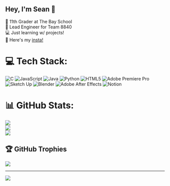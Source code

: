 ## Hey, I'm Sean 👋

🧠 11th Grader at The Bay School </br>
🤖 Lead Engineer for Team 8840 </br>
💻 Just learning w/ projects! </br>
📱 Here's my [insta!](https://www.instagram.com/se_an.h/)


# 💻 Tech Stack:
![C](https://img.shields.io/badge/c-%2300599C.svg?style=for-the-badge&logo=c&logoColor=white) ![JavaScript](https://img.shields.io/badge/javascript-%23323330.svg?style=for-the-badge&logo=javascript&logoColor=%23F7DF1E) ![Java](https://img.shields.io/badge/java-%23ED8B00.svg?style=for-the-badge&logo=openjdk&logoColor=white) ![Python](https://img.shields.io/badge/python-3670A0?style=for-the-badge&logo=python&logoColor=ffdd54) ![HTML5](https://img.shields.io/badge/html5-%23E34F26.svg?style=for-the-badge&logo=html5&logoColor=white) ![Adobe Premiere Pro](https://img.shields.io/badge/Adobe%20Premiere%20Pro-9999FF.svg?style=for-the-badge&logo=Adobe%20Premiere%20Pro&logoColor=white) ![Sketch Up](https://img.shields.io/badge/SketchUp-005F9E?style=for-the-badge&logo=sketchup&logoColor=white) ![Blender](https://img.shields.io/badge/blender-%23F5792A.svg?style=for-the-badge&logo=blender&logoColor=white) ![Adobe After Effects](https://img.shields.io/badge/Adobe%20After%20Effects-9999FF.svg?style=for-the-badge&logo=Adobe%20After%20Effects&logoColor=white) ![Notion](https://img.shields.io/badge/Notion-%23000000.svg?style=for-the-badge&logo=notion&logoColor=white)
# 📊 GitHub Stats:
![](https://github-readme-stats.vercel.app/api?username=S3annnnn&theme=blue_navy&hide_border=false&include_all_commits=true&count_private=true)<br/>
![](https://nirzak-streak-stats.vercel.app/?user=S3annnnn&theme=blue_navy&hide_border=false)<br/>
![](https://github-readme-stats.vercel.app/api/top-langs/?username=S3annnnn&theme=blue_navy&hide_border=false&include_all_commits=true&count_private=true&layout=compact)

## 🏆 GitHub Trophies
![](https://github-profile-trophy.vercel.app/?username=S3annnnn&theme=radical&no-frame=false&no-bg=false&margin-w=4)

---
[![](https://visitcount.itsvg.in/api?id=S3annnnn&icon=0&color=1)](https://visitcount.itsvg.in)

<!-- Proudly created with GPRM ( https://gprm.itsvg.in ) -->
